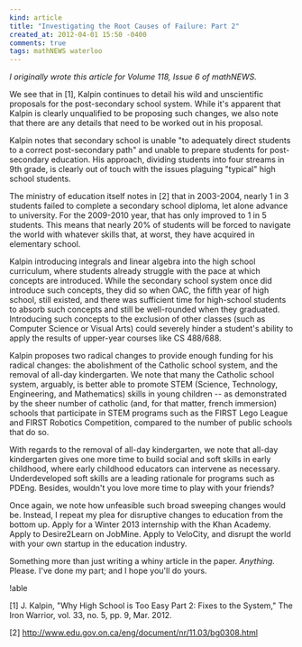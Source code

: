 ```yaml
---
kind: article
title: "Investigating the Root Causes of Failure: Part 2"
created_at: 2012-04-01 15:50 -0400
comments: true
tags: mathNEWS waterloo
---
```


_I originally wrote this article for Volume 118, Issue 6 of mathNEWS._

We see that in [1], Kalpin continues to detail his wild and unscientific
proposals for the post-secondary school system. While it's apparent that Kalpin
is clearly unqualified to be proposing such changes, we also note that there are
any details that need to be worked out in his proposal.

Kalpin notes that secondary school is unable "to adequately direct students to a
correct post-secondary path" and unable to prepare students for post-secondary
education. His approach, dividing students into four streams in 9th grade, is
clearly out of touch with the issues plaguing "typical" high school students.

The ministry of education itself notes in [2] that in 2003-2004, nearly 1 in 3
students failed to complete a secondary school diploma, let alone advance to
university. For the 2009-2010 year, that has only improved to 1 in 5 students.
This means that nearly 20% of students will be forced to navigate the world with
whatever skills that, at worst, they have acquired in elementary school.

Kalpin introducing integrals and linear algebra into the high school curriculum,
where students already struggle with the pace at which concepts are introduced.
While the secondary school system once did introduce such concepts, they did so
when OAC, the fifth year of high school, still existed, and there was sufficient
time for high-school students to absorb such concepts and still be well-rounded
when they graduated. Introducing such concepts to the exclusion of other classes
(such as Computer Science or Visual Arts) could severely hinder a student's
ability to apply the results of upper-year courses like CS 488/688.

Kalpin proposes two radical changes to provide enough funding for his radical
changes: the abolishment of the Catholic school system, and the removal of
all-day kindergarten. We note that many the Catholic school system, arguably, is
better able to promote STEM (Science, Technology, Engineering, and Mathematics)
skills in young children -- as demonstrated by the sheer number of catholic
(and, for that matter, french immersion) schools that participate in STEM
programs such as the FIRST Lego League and FIRST Robotics Competition, compared
to the number of public schools that do so.

With regards to the removal of all-day kindergarten, we note that all-day
kindergarten gives one more time to build social and soft skills in early
childhood, where early childhood educators can intervene as necessary.
Underdeveloped soft skills are a leading rationale for programs such as PDEng.
Besides, wouldn't you love more time to play with your friends?

Once again, we note how unfeasible such broad sweeping changes would be.
Instead, I repeat my plea for disruptive changes to education from the bottom
up. Apply for a Winter 2013 internship with the Khan Academy. Apply to
Desire2Learn on JobMine. Apply to VeloCity, and disrupt the world with your own
startup in the education industry.

Something more than just writing a whiny article in the paper. _Anything._
Please. I've done my part; and I hope you'll do yours.

!able

[1] J. Kalpin, "Why High School is Too Easy Part 2: Fixes to the System," The
Iron Warrior, vol. 33, no. 5, pp. 9, Mar. 2012.

[2] http://www.edu.gov.on.ca/eng/document/nr/11.03/bg0308.html
